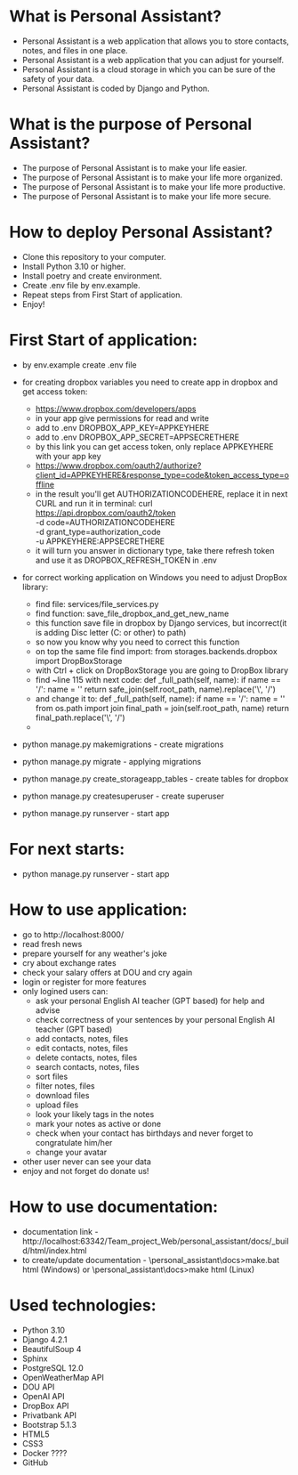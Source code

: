 # What is Personal Assistant?
- Personal Assistant is a web application that allows you to store contacts, notes, and files in one place.
- Personal Assistant is a web application that you can adjust for yourself.
- Personal Assistant is a cloud storage in which you can be sure of the safety of your data.
- Personal Assistant is coded by Django and Python.

# What is the purpose of Personal Assistant?
- The purpose of Personal Assistant is to make your life easier.
- The purpose of Personal Assistant is to make your life more organized.
- The purpose of Personal Assistant is to make your life more productive.
- The purpose of Personal Assistant is to make your life more secure.

# How to deploy Personal Assistant?
- Clone this repository to your computer.
- Install Python 3.10 or higher.
- Install poetry and create environment.
- Create .env file by env.example.
- Repeat steps from First Start of application.
- Enjoy!

# First Start of application:
- by env.example create .env file
- for creating dropbox variables you need to create app in dropbox and get access token:
  - https://www.dropbox.com/developers/apps
  - in your app give permissions for read and write
  - add to .env DROPBOX_APP_KEY=APPKEYHERE
  - add to .env DROPBOX_APP_SECRET=APPSECRETHERE
  - by this link you can get access token, only replace APPKEYHERE with your app key
  - https://www.dropbox.com/oauth2/authorize?client_id=APPKEYHERE&response_type=code&token_access_type=offline
  - in the result you'll get AUTHORIZATIONCODEHERE, replace it in next CURL and run it in terminal:
    curl https://api.dropbox.com/oauth2/token \
      -d code=AUTHORIZATIONCODEHERE \
      -d grant_type=authorization_code \
      -u APPKEYHERE:APPSECRETHERE
  - it will turn you answer in dictionary type, take there refresh token and use it as DROPBOX_REFRESH_TOKEN in .env 
  
- for correct working application on Windows you need to adjust DropBox library:
  - find file: services/file_services.py
  - find function: save_file_dropbox_and_get_new_name 
  - this function save file in dropbox by Django services, but incorrect(it is adding Disc letter (C: or other) to path)
  - so now you know why you need to correct this function
  - on top the same file find import: from storages.backends.dropbox import DropBoxStorage
  - with Ctrl + click on DropBoxStorage you are going to DropBox library 
  - find ~line 115 with next code:
      def _full_path(self, name):
          if name == '/':
              name = ''
          return safe_join(self.root_path, name).replace('\\', '/')
  - and change it to:
      def _full_path(self, name):
          if name == '/':
              name = '' 
          from os.path import join
          final_path = join(self.root_path, name)
          return final_path.replace('\\', '/')
  - 
- python manage.py makemigrations  - create migrations
- python manage.py migrate - applying migrations
- python manage.py create_storageapp_tables - create tables for dropbox
- python manage.py createsuperuser - create superuser
- python manage.py runserver - start app

# For next starts:
- python manage.py runserver - start app

# How to use application:
- go to http://localhost:8000/
- read fresh news
- prepare yourself for any weather's joke
- cry about exchange rates
- check your salary offers at DOU and cry again
- login or register for more features
- only logined users can:
  - ask your personal English AI teacher (GPT based) for help and advise
  - check correctness of your sentences by your personal English AI teacher (GPT based)
  - add contacts, notes, files
  - edit contacts, notes, files
  - delete contacts, notes, files
  - search contacts, notes, files
  - sort files
  - filter notes, files
  - download files
  - upload files
  - look your likely tags in the notes
  - mark your notes as active or done
  - check when your contact has birthdays and never forget to congratulate him/her
  - change your avatar
- other user never can see your data
- enjoy and not forget do donate us!



# How to use documentation:
- documentation link - http://localhost:63342/Team_project_Web/personal_assistant/docs/_build/html/index.html
- to create/update documentation - \personal_assistant\docs>make.bat html (Windows) or \personal_assistant\docs>make html (Linux)


# Used technologies:
- Python 3.10
- Django 4.2.1
- BeautifulSoup 4
- Sphinx
- PostgreSQL 12.0
- OpenWeatherMap API
- DOU API
- OpenAI API
- DropBox API
- Privatbank API
- Bootstrap 5.1.3
- HTML5
- CSS3
- Docker ????
- GitHub
